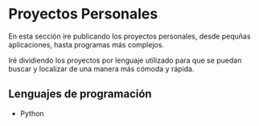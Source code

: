 # Proyectos Personales
<p>En esta sección ire publicando los proyectos personales, desde pequñas aplicaciones, hasta programas
más complejos.</p>
<p>Iré dividiendo los proyectos por lenguaje utilizado para que se puedan buscar y localizar de una manera
más cómoda y rápida.</p>

## Lenguajes de programación
<ul>
    <li>Python</li>
</ul>